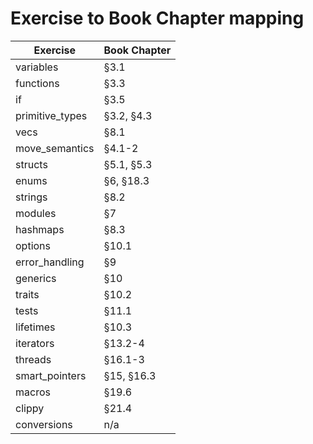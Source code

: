 # Exercise to Book Chapter mapping

| Exercise               | Book Chapter        |
| ---------------------- | ------------------- |
| variables              | §3.1                |    => check
| functions              | §3.3                |    => check
| if                     | §3.5                |    => check
| primitive_types        | §3.2, §4.3          |    => check
| vecs                   | §8.1                |    => check
| move_semantics         | §4.1-2              |    => check
| structs                | §5.1, §5.3          |    => check
| enums                  | §6, §18.3           |    => check
| strings                | §8.2                |    => check
| modules                | §7                  |    => check
| hashmaps               | §8.3                |    => check
| options                | §10.1               |    => check
| error_handling         | §9                  |    => check
| generics               | §10                 |    => check
| traits                 | §10.2               |
| tests                  | §11.1               |
| lifetimes              | §10.3               |
| iterators              | §13.2-4             |    => check
| threads                | §16.1-3             |
| smart_pointers         | §15, §16.3          |    => check
| macros                 | §19.6               |
| clippy                 | §21.4               |
| conversions            | n/a                 |

